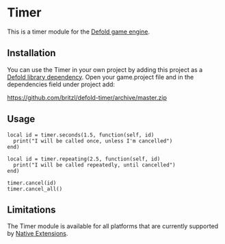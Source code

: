 # Timer
This is a timer module for the [Defold game engine](http://www.defold.com).

## Installation
You can use the Timer in your own project by adding this project as a [Defold library dependency](http://www.defold.com/manuals/libraries/). Open your game.project file and in the dependencies field under project add:

https://github.com/britzl/defold-timer/archive/master.zip

## Usage

    local id = timer.seconds(1.5, function(self, id)
      print("I will be called once, unless I'm cancelled")
    end)
    
    local id = timer.repeating(2.5, function(self, id)
      print("I will be called repeatedly, until cancelled")
    end)
    
    timer.cancel(id)
    timer.cancel_all()

## Limitations
The Timer module is available for all platforms that are currently supported by [Native Extensions](http://www.defold.com/manuals/extensions/).